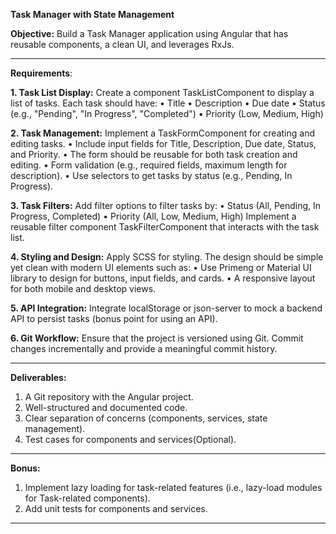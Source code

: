 **Task Manager with State Management**

**Objective:**
Build a Task Manager application using Angular that has reusable components, a clean UI, and leverages RxJs.
____________________________________________________________________________________________________________
**Requirements**:

**1. Task List Display:**
Create a component TaskListComponent to display a list of tasks. Each task should have:
•	Title
•	Description
•	Due date
•	Status (e.g., "Pending", "In Progress", "Completed")
•	Priority (Low, Medium, High)

**2. Task Management:**
Implement a TaskFormComponent for creating and editing tasks.
•	Include input fields for Title, Description, Due date, Status, and Priority.
•	The form should be reusable for both task creation and editing.
•	Form validation (e.g., required fields, maximum length for description).
•	Use selectors to get tasks by status (e.g., Pending, In Progress).

**3. Task Filters:**
Add filter options to filter tasks by:
•	Status (All, Pending, In Progress, Completed)
•	Priority (All, Low, Medium, High)
Implement a reusable filter component TaskFilterComponent that interacts with the task list.

**4. Styling and Design:**
Apply SCSS for styling. The design should be simple yet clean with modern UI elements such as:
•	Use Primeng or Material UI library to design for buttons, input fields, and cards.
•	A responsive layout for both mobile and desktop views.

**5. API Integration:**
Integrate localStorage or json-server to mock a backend API to persist tasks (bonus point for using an API).

**6. Git Workflow:**
Ensure that the project is versioned using Git. Commit changes incrementally and provide a meaningful commit history.
_____________________________________________________________________________________________________________________
**Deliverables:**
1.	A Git repository with the Angular project.
2.	Well-structured and documented code.
3.	Clear separation of concerns (components, services, state management).
4.	Test cases for components and services(Optional).
______________________________________________________________________________________________________________________
**Bonus:**
1.	Implement lazy loading for task-related features (i.e., lazy-load modules for Task-related components).
2.	Add unit tests for components and services.
_______________________________________________________________________________________________________________________
